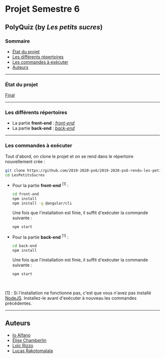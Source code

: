 # Projet Semestre 6
## PolyQuiz (by _Les petits sucres_)

### Sommaire

* [État du projet](#état-du-projet)
* [Les différents répertoires](#les-différents-répertoires)
* [Les commandes à exécuter](#les-commandes-à-exécuter)
* [Auteurs](#auteurs)

-----------------

### État du projet
[Final](https://github.com/2019-2020-ps6/2019-2020-ps6-rendu-les-petits-sucres/milestone/8)

-----------------

### Les différents répertoires
* La partie __front-end__ : [_front-end_](https://github.com/2019-2020-ps6/2019-2020-ps6-rendu-les-petits-sucres/tree/develop/front-end)
* La partie __back-end__ : [_back-end_](https://github.com/2019-2020-ps6/2019-2020-ps6-rendu-les-petits-sucres/tree/develop/back-end)

-----------------

### Les commandes à exécuter
Tout d'abord, on clone le projet et on se rend dans le répertoire nouvellement crée :
```bash
git clone https://github.com/2019-2020-ps6/2019-2020-ps6-rendu-les-petits-sucres.git LesPetitsSucres
cd LesPetitsSucres
```

* Pour la partie __front-end__ <sup>[1]</sup> :
    ```bash
    cd front-end
    npm install
    npm install -g @angular/cli
    ```
    Une fois que l'installation est finie, il suffit d'exécuter la commande suivante :
    ```bash
    npm start
    ```
  
 * Pour la partie __back-end__ <sup>[1]</sup> :
     ```bash
     cd back-end
     npm install
     ```
     Une fois que l'installation est finie, il suffit d'exécuter la commande suivante :
     ```bash
     npm start
     ```
<br>

[1] : Si l'installation ne fonctionne pas, c'est que vous n'avez pas installé [NodeJS](https://nodejs.org/en/download/). Installez-le avant d'exécuter à nouveau les commandes précédentes.

-----------------

## Auteurs
- [Io Alfano](https://github.com/IoAlfano)
- [Élise Chamberlin](https://github.com/Elise-Chamberlin)
- [Loïc Rizzo](https://github.com/Loic-Rizzo)
- [Lucas Rakotomalala](https://github.com/LucasRakotomalala)
